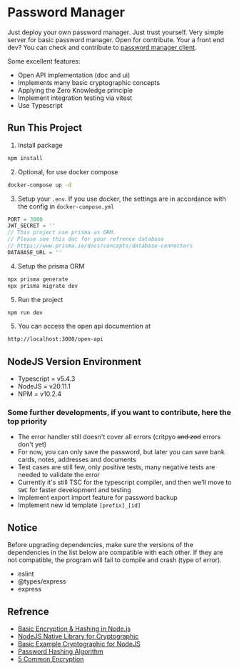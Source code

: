 # Password Manager

Just deploy your own password manager. Just trust yourself. Very simple server for basic password manager. Open for contribute. Your a front end dev? You can check and contribute to [password manager client](https://github.com/amusement-lab/password-manager-client).

Some excellent features:

- Open API implementation (doc and ui)
- Implements many basic cryptographic concepts
- Applying the Zero Knowledge principle
- Implement integration testing via vitest
- Use Typescript

## Run This Project

1. Install package

```js
npm install
```

2. Optional, for use docker compose

```sh
docker-compose up -d
```

3. Setup your `.env`. If you use docker, the settings are in accordance with the config in `docker-compose.yml`

```js
PORT = 3000
JWT_SECRET = ''
// This project use prisma as ORM.
// Please see this doc for your refrence database
// https://www.prisma.io/docs/concepts/database-connectors
DATABASE_URL = ''
```

4. Setup the prisma ORM

```sh
npx prisma generate
npx prisma migrate dev
```

5. Run the project

```sh
npm run dev
```

5. You can access the open api documention at

```sh
http://localhost:3000/open-api
```

## NodeJS Version Environment

- Typescript = v5.4.3
- NodeJS = v20.11.1
- NPM = v10.2.4

### Some further developments, if you want to contribute, here the top priority

- The error handler still doesn't cover all errors (critpyo ~~and zod~~ errors don't yet)
- For now, you can only save the password, but later you can save bank cards, notes, addresses and documents
- Test cases are still few, only positive tests, many negative tests are needed to validate the error
- Currently it's still TSC for the typescript compiler, and then we'll move to `SWC` for faster development and testing
- Implement export import feature for password backup
- Implement new id template `[prefix]_[id]`

## Notice

Before upgrading dependencies, make sure the versions of the dependencies in the list below are compatible with each other. If they are not compatible, the program will fail to compile and crash (type of error).

- eslint
- @types/express
- express

## Refrence

- [Basic Encryption & Hashing in Node.js](https://www.zacfukuda.com/blog/basic-crypto-nodejs)
- [NodeJS Native Library for Cryptographic](https://nodejs.org/api/crypto.html)
- [Basic Example Cryptographic for NodeJS](https://fireship.io/lessons/node-crypto-examples/)
- [Password Hashing Algorithm](https://appwrite.io/blog/post/password-hashing-algorithms)
- [5 Common Encryption](https://www.arcserve.com/blog/5-common-encryption-algorithms-and-unbreakables-future)

